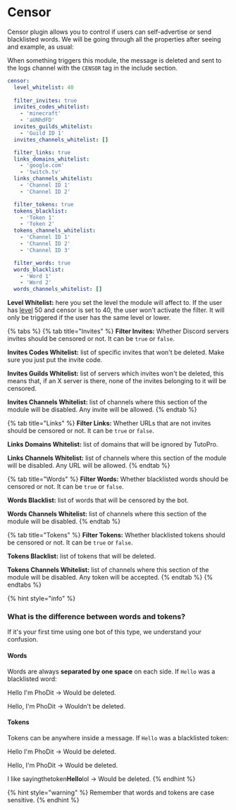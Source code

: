 # Censor

Censor plugin allows you to control if users can self-advertise or send blacklisted words. We will be going through all the properties after seeing and example, as usual:

When something triggers this module, the message is deleted and sent to the logs channel with the `CENSOR` tag in the include section.

```yaml
censor:
  level_whitelist: 40
  
  filter_invites: true
  invites_codes_whitelist:
    - 'minecraft'
    - 'aUNhdFD'
  invites_guilds_whitelist:
    - 'Guild ID 1'
  invites_channels_whitelist: []

  filter_links: true
  links_domains_whitelist:
    - 'google.com'
    - 'twitch.tv'
  links_channels_whitelist:
    - 'Channel ID 1'
    - 'Channel ID 2'

  filter_tokens: true
  tokens_blacklist:
    - 'Token 1'
    - 'Token 2'
  tokens_channels_whitelist:
    - 'Channel ID 1'
    - 'Channel ID 2'
    - 'Channel ID 3'

  filter_words: true
  words_blacklist:
    - 'Word 1'
    - 'Word 2'
  words_channels_whitelist: []
```

  
**Level Whitelist:** here you set the level the module will affect to. If the user has [level](levels.md) 50 and censor is set to 40, the user won't activate the filter. It will only be triggered if the user has the same level or lower.

{% tabs %}
{% tab title="Invites" %}
**Filter Invites:** Whether Discord servers invites should be censored or not. It can be `true` or `false`.

**Invites Codes Whitelist:** list of specific invites that won't be deleted. Make sure you just put the invite code.

**Invites Guilds Whitelist:** list of servers which invites won't be deleted, this means that, if an X server is there, none of the invites belonging to it will be censored.

**Invites Channels Whitelist:** list of channels where this section of the module will be disabled. Any invite will be allowed.
{% endtab %}

{% tab title="Links" %}
**Filter Links:** Whether URLs that are not invites should be censored or not. It can be `true` or `false`.

**Links Domains Whitelist:** list of domains that will be ignored by TutoPro.

**Links Channels Whitelist:** list of channels where this section of the module will be disabled. Any URL will be allowed.
{% endtab %}

{% tab title="Words" %}
**Filter Words:** Whether blacklisted words should be censored or not. It can be `true` or `false`.

**Words Blacklist:** list of words that will be censored by the bot.

**Words Channels Whitelist:** list of channels where this section of the module will be disabled.
{% endtab %}

{% tab title="Tokens" %}
**Filter Tokens:** Whether blacklisted tokens should be censored or not. It can be `true` or `false`.

**Tokens Blacklist:** list of tokens that will be deleted.

**Tokens Channels Whitelist:** list of channels where this section of the module will be disabled. Any token will be accepted.
{% endtab %}
{% endtabs %}

{% hint style="info" %}
### What is the difference between words and tokens?

If it's your first time using one bot of this type, we understand your confusion.

#### Words

Words are always **separated by one space** on each side. If `Hello` was a blacklisted word:

Hello I'm PhoDit -&gt; Would be deleted.

Hello, I'm PhoDit -&gt; Wouldn't be deleted.

#### Tokens

Tokens can be anywhere inside a message. If `Hello` was a blacklisted token:

Hello I'm PhoDit -&gt; Would be deleted.

Hello, I'm PhoDit -&gt; Would be deleted.

I like sayingthetoken**Hello**lol -&gt; Would be deleted.
{% endhint %}

{% hint style="warning" %}
Remember that words and tokens are case sensitive.
{% endhint %}


